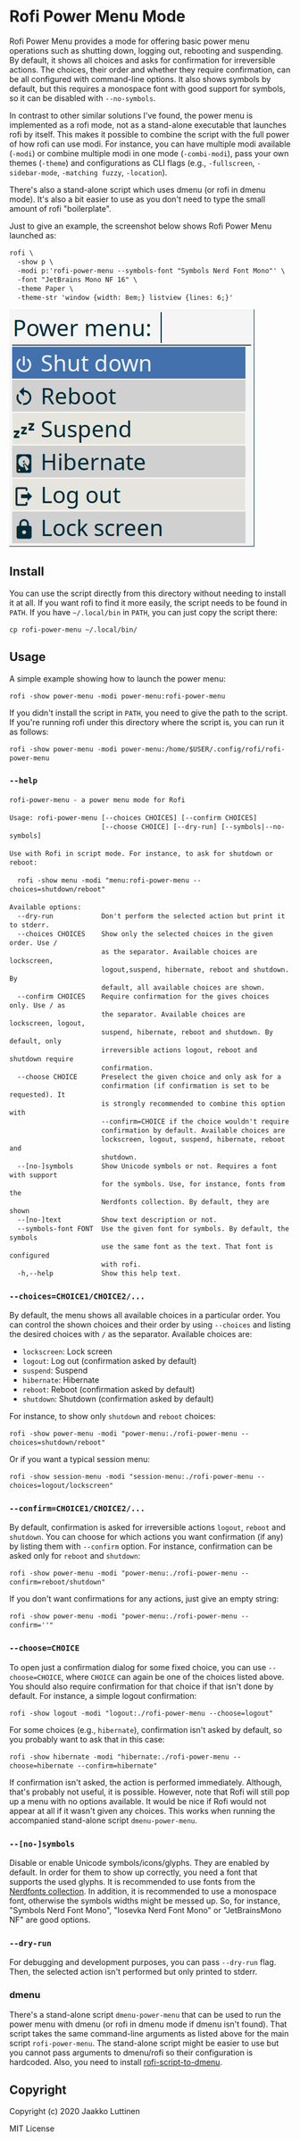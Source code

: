 # Rofi Power Menu Mode


Rofi Power Menu provides a mode for offering basic power menu operations such as
shutting down, logging out, rebooting and suspending. By default, it shows all
choices and asks for confirmation for irreversible actions. The choices, their
order and whether they require confirmation, can be all configured with
command-line options. It also shows symbols by default, but this requires a
monospace font with good support for symbols, so it can be disabled with
`--no-symbols`.

In contrast to other similar solutions I've found, the power menu is implemented
as a rofi mode, not as a stand-alone executable that launches rofi by itself.
This makes it possible to combine the script with the full power of how rofi can
use modi. For instance, you can have multiple modi available (`-modi`) or
combine multiple modi in one mode (`-combi-modi`), pass your own themes
(`-theme`) and configurations as CLI flags (e.g., `-fullscreen`,
`-sidebar-mode`, `-matching fuzzy`, `-location`).

There's also a stand-alone script which uses dmenu (or rofi in dmenu mode). It's
also a bit easier to use as you don't need to type the small amount of rofi
"boilerplate".

Just to give an example, the screenshot below shows Rofi Power Menu launched as:

```
rofi \
  -show p \
  -modi p:'rofi-power-menu --symbols-font "Symbols Nerd Font Mono"' \
  -font "JetBrains Mono NF 16" \
  -theme Paper \
  -theme-str 'window {width: 8em;} listview {lines: 6;}'
```

![Screenshot of Rofi Power Menu](./screenshot.png)


## Install

You can use the script directly from this directory without needing to install
it at all. If you want rofi to find it more easily, the script needs to be found
in `PATH`. If you have `~/.local/bin` in `PATH`, you can just copy the script
there:

```
cp rofi-power-menu ~/.local/bin/
```


## Usage

A simple example showing how to launch the power menu:

```
rofi -show power-menu -modi power-menu:rofi-power-menu
```

If you didn't install the script in `PATH`, you need to give the path to the
script. If you're running rofi under this directory where the script is, you can
run it as follows:

```
rofi -show power-menu -modi power-menu:/home/$USER/.config/rofi/rofi-power-menu
```


### `--help`

```
rofi-power-menu - a power menu mode for Rofi

Usage: rofi-power-menu [--choices CHOICES] [--confirm CHOICES]
                       [--choose CHOICE] [--dry-run] [--symbols|--no-symbols]

Use with Rofi in script mode. For instance, to ask for shutdown or reboot:

  rofi -show menu -modi "menu:rofi-power-menu --choices=shutdown/reboot"

Available options:
  --dry-run            Don't perform the selected action but print it to stderr.
  --choices CHOICES    Show only the selected choices in the given order. Use /
                       as the separator. Available choices are lockscreen,
                       logout,suspend, hibernate, reboot and shutdown. By
                       default, all available choices are shown.
  --confirm CHOICES    Require confirmation for the gives choices only. Use / as
                       the separator. Available choices are lockscreen, logout,
                       suspend, hibernate, reboot and shutdown. By default, only
                       irreversible actions logout, reboot and shutdown require
                       confirmation.
  --choose CHOICE      Preselect the given choice and only ask for a
                       confirmation (if confirmation is set to be requested). It
                       is strongly recommended to combine this option with
                       --confirm=CHOICE if the choice wouldn't require
                       confirmation by default. Available choices are
                       lockscreen, logout, suspend, hibernate, reboot and
                       shutdown.
  --[no-]symbols       Show Unicode symbols or not. Requires a font with support
                       for the symbols. Use, for instance, fonts from the
                       Nerdfonts collection. By default, they are shown
  --[no-]text          Show text description or not.
  --symbols-font FONT  Use the given font for symbols. By default, the symbols
                       use the same font as the text. That font is configured
                       with rofi.
  -h,--help            Show this help text.
```


### `--choices=CHOICE1/CHOICE2/...`

By default, the menu shows all available choices in a particular order. You can
control the shown choices and their order by using `--choices` and listing the
desired choices with `/` as the separator. Available choices are:

- `lockscreen`: Lock screen
- `logout`: Log out (confirmation asked by default)
- `suspend`: Suspend
- `hibernate`: Hibernate
- `reboot`: Reboot (confirmation asked by default)
- `shutdown`: Shutdown (confirmation asked by default)

For instance, to show only `shutdown` and `reboot` choices:

```
rofi -show power-menu -modi "power-menu:./rofi-power-menu --choices=shutdown/reboot"
```

Or if you want a typical session menu:

```
rofi -show session-menu -modi "session-menu:./rofi-power-menu --choices=logout/lockscreen"
```

### `--confirm=CHOICE1/CHOICE2/...`

By default, confirmation is asked for irreversible actions `logout`, `reboot`
and `shutdown`. You can choose for which actions you want confirmation (if any)
by listing them with `--confirm` option. For instance, confirmation can be asked
only for `reboot` and `shutdown`:


```
rofi -show power-menu -modi "power-menu:./rofi-power-menu --confirm=reboot/shutdown"
```

If you don't want confirmations for any actions, just give an empty string:

```
rofi -show power-menu -modi "power-menu:./rofi-power-menu --confirm=''"
```


### `--choose=CHOICE`

To open just a confirmation dialog for some fixed choice, you can use
`--choose=CHOICE`, where `CHOICE` can again be one of the choices listed above.
You should also require confirmation for that choice if that isn't done by
default. For instance, a simple logout confirmation:

```
rofi -show logout -modi "logout:./rofi-power-menu --choose=logout"
```

For some choices (e.g., `hibernate`), confirmation isn't asked by default, so
you probably want to ask that in this case:

```
rofi -show hibernate -modi "hibernate:./rofi-power-menu --choose=hibernate --confirm=hibernate"
```

If confirmation isn't asked, the action is performed immediately. Although,
that's probably not useful, it is possible. However, note that Rofi will still
pop up a menu with no options available. It would be nice if Rofi would not
appear at all if it wasn't given any choices. This works when running the
accompanied stand-alone script `dmenu-power-menu`.


### `--[no-]symbols`

Disable or enable Unicode symbols/icons/glyphs. They are enabled by default. In
order for them to show up correctly, you need a font that supports the used
glyphs. It is recommended to use fonts from the [Nerdfonts
collection](https://www.nerdfonts.com/). In addition, it is recommended to use a
monospace font, otherwise the symbols widths might be messed up. So, for
instance, "Symbols Nerd Font Mono", "Iosevka Nerd Font Mono" or "JetBrainsMono
NF" are good options.


### `--dry-run`

For debugging and development purposes, you can pass `--dry-run` flag. Then, the
selected action isn't performed but only printed to stderr.


### dmenu

There's a stand-alone script `dmenu-power-menu` that can be used to run the
power menu with dmenu (or rofi in dmenu mode if dmenu isn't found). That script
takes the same command-line arguments as listed above for the main script
`rofi-power-menu`. The stand-alone script might be easier to use but you cannot
pass arguments to dmenu/rofi so their configuration is hardcoded. Also, you need
to install
[rofi-script-to-dmenu](https://github.com/jluttine/rofi-script-to-dmenu).


## Copyright

Copyright (c) 2020 Jaakko Luttinen

MIT License
